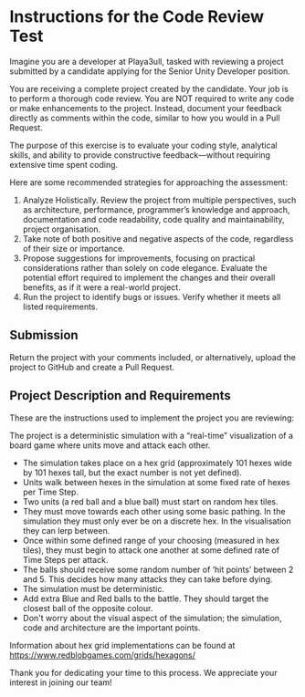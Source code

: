 # Instructions for the Code Review Test

Imagine you are a developer at Playa3ull, tasked with reviewing a project submitted by a candidate applying for the Senior Unity Developer position.

You are receiving a complete project created by the candidate. Your job is to perform a thorough code review. You are NOT required to write any code or make enhancements to the project. Instead, document your feedback directly as comments within the code, similar to how you would in a Pull Request.

The purpose of this exercise is to evaluate your coding style, analytical skills, and ability to provide constructive feedback—without requiring extensive time spent coding.

Here are some recommended strategies for approaching the assessment:

 1. Analyze Holistically. Review the project from multiple perspectives, such as architecture, performance, programmer’s knowledge and approach, documentation and code readability, code quality and maintainability, project organisation.
 2. Take note of both positive and negative aspects of the code, regardless of their size or importance.
 3. Propose suggestions for improvements, focusing on practical considerations rather than solely on code elegance. Evaluate the potential effort required to implement the changes and their overall benefits, as if it were a real-world project.
 4. Run the project to identify bugs or issues. Verify whether it meets all listed requirements.

## Submission

Return the project with your comments included, or alternatively, upload the project to GitHub and create a Pull Request.

## Project Description and Requirements

These are the instructions used to implement the project you are reviewing:

The project is a deterministic simulation with a “real-time” visualization of a board game where units move and attack each other. 

 - The simulation takes place on a hex grid (approximately 101 hexes wide by 101 hexes tall, but the exact number is not yet defined).
 - Units walk between hexes in the simulation at some fixed rate of hexes per Time Step.
 - Two units (a red ball and a blue ball) must start on random hex tiles.
 - They must move towards each other using some basic pathing. In the simulation they must only ever be on a discrete hex. In the visualisation they can lerp between.
 - Once within some defined range of your choosing (measured in hex tiles), they must begin to attack one another at some defined rate of Time Steps per attack.
 - The balls should receive some random number of ‘hit points’ between 2 and 5. This decides how many attacks they can take before dying.
 - The simulation must be deterministic.
 - Add extra Blue and Red balls to the battle. They should target the closest ball of the opposite colour.
 - Don't worry about the visual aspect of the simulation; the simulation, code and architecture are the important points.
 
Information about hex grid implementations can be found at https://www.redblobgames.com/grids/hexagons/ 

Thank you for dedicating your time to this process. We appreciate your interest in joining our team!
